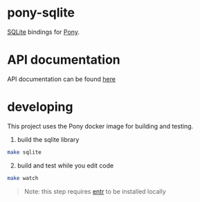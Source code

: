 # pony-sqlite

[SQLite](https://sqlite.org/) bindings for [Pony](https://www.ponylang.io/).

# API documentation

API documentation can be found [here](https://joncfoo.github.io/pony-sqlite/docs/sqlite--index/)

# developing

This project uses the Pony docker image for building and testing.

1. build the sqlite library

```bash
make sqlite
```

2. build and test while you edit code

```bash
make watch
```

> Note: this step requires [entr](http://eradman.com/entrproject/) to be
> installed locally
